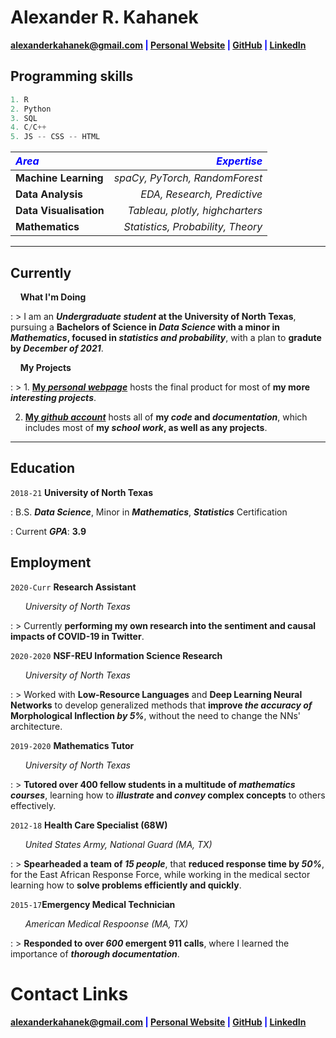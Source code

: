 # Alexander R. Kahanek

<span style="color:blue">**<a href="mailto:alexanderkahanek@gmail.com">alexanderkahanek@gmail.com</a>
|
<a href="https://alexander-kahanek.github.io" target="_blank">Personal Website</a>
|
<a href="https://github.com/alexander-kahanek" target="_blank">GitHub</a>
|
<a href="https://linkedin.com/in/alex-kah" target="_blank">LinkedIn</a>**</span>

## **Programming skills**

```python
1. R
2. Python
3. SQL
4. C/C++
5. JS -- CSS -- HTML
```

| <span style="color:blue">**_Area_**</span> | <span style="color:blue">**_Expertise_**</span> |
| :----------------------------------------- | ----------------------------------------------: |
| **Machine Learning**                       |                  _spaCy, PyTorch, RandomForest_ |
| **Data Analysis**                          |                     _EDA, Research, Predictive_ |
| **Data Visualisation**                     |                 _Tableau, plotly, highcharters_ |
| **Mathematics**                            |               _Statistics, Probability, Theory_ |

---

## **Currently**

&nbsp; &nbsp; **What I'm Doing**

: > I am an **_Undergraduate student_ at the University of North Texas**, pursuing a **Bachelors of Science in _Data Science_ with a minor in _Mathematics_, focused in _statistics and probability_**, with a plan to **gradute by _December of 2021_**.

&nbsp; &nbsp; **My Projects**

: > 1. **<a href="https://alexander-kahanek.github.io/project" title="My Project Page" target="_blank">My _personal webpage_</a>** hosts the final product for most of **my more _interesting projects_**.

2. **<a href="https://github.com/alexander-kahanek" title="My GitHub Page" target="_blank">My _github account_</a>** hosts all of **my _code_ and _documentation_**, which includes most of **my _school work_, as well as any projects**.

<!---

&nbsp; &nbsp; **Research**

: 1. Currently attending a **_Machine Learning_ focused _Research_ Program for the _Data Science and Information Technology department_** at the University of North Texas.

: 2. Currently **collaborating in a different _research project_** focused on using **COVID-19 tweet data to preform _Natural Language Proccessing_ with _flair_ and _spaCy_**.

--->

---

## **Education**

`2018-21` **University of North Texas**

: B.S. **_Data Science_**, Minor in **_Mathematics_**, **_Statistics_** Certification

: Current **_GPA_**: **3.9**

## **Employment**

`2020-Curr` **Research Assistant**

&nbsp; &nbsp; &nbsp; _University of North Texas_

: > Currently **performing my own research into the sentiment and causal impacts of COVID-19 in Twitter**.

`2020-2020` **NSF-REU Information Science Research**

&nbsp; &nbsp; &nbsp; _University of North Texas_

: > Worked with **Low-Resource Languages** and **Deep Learning Neural Networks** to develop generalized methods that **improve _the accuracy of_ Morphological Inflection _by 5%_**, without the need to change the NNs' architecture.

`2019-2020` **Mathematics Tutor**

&nbsp; &nbsp; &nbsp; _University of North Texas_

: > **Tutored over 400 fellow students in a multitude of _mathematics courses_**, learning how to **_illustrate_ and _convey_ complex concepts** to others effectively.

`2012-18` **Health Care Specialist (68W)**

&nbsp; &nbsp; &nbsp; _United States Army, National Guard (MA, TX)_

: > **Spearheaded a team of _15 people_**, that **reduced response time by _50%_**, for the East African Response Force, while working in the medical sector learning how to **solve problems efficiently and quickly**.

`2015-17`**Emergency Medical Technician**

&nbsp; &nbsp; &nbsp; _American Medical Respoonse (MA, TX)_

: > **Responded to over _600_ emergent 911 calls**, where I learned the importance of **_thorough documentation_**.

<!--

## **Soft Skills**


```python
1. Effective Communication
2. Stategic Planning and Leadership
3. Detail Oriented
4. Analytical Problem Solving
```

-->

# Contact Links

<span style="color:blue">**<a href="mailto:alexanderkahanek@gmail.com">alexanderkahanek@gmail.com</a>
|
<a href="https://alexander-kahanek.github.io" target="_blank">Personal Website</a>
|
<a href="https://github.com/alexander-kahanek" target="_blank">GitHub</a>
|
<a href="https://linkedin.com/in/alex-kah" target="_blank">LinkedIn</a>**</span>
